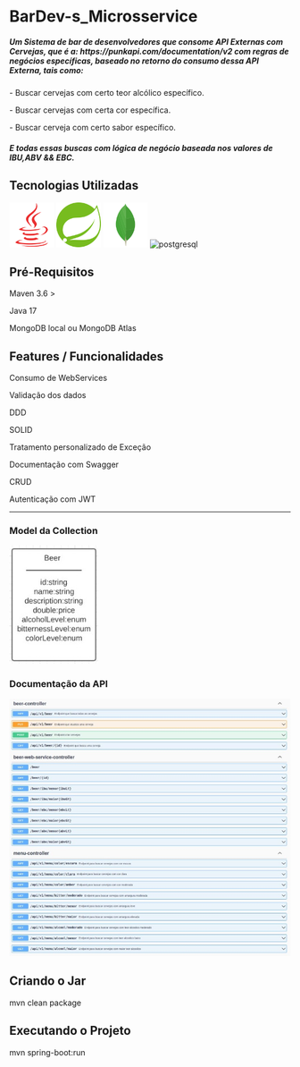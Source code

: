 # BarDev-s_Microsservice
<h5>Um Sistema de bar de desenvolvedores que consome API Externas com Cervejas, que é a: https://punkapi.com/documentation/v2 com regras de negócios específicas, baseado no retorno do consumo dessa API Externa, tais como: </h5>

<p>- Buscar cervejas com certo teor alcólico específico.</p>
<p>- Buscar cervejas com certa cor específica.</p>
<p>- Buscar cerveja  com certo sabor específico.</p>
<h5>E todas essas buscas com lógica de negócio baseada nos valores de IBU,ABV && EBC.</h5>

## Tecnologias Utilizadas
<div style="display: inline_block" align="left">
 <img  alt="lipe-Js" height="80" width="80" src="https://raw.githubusercontent.com/devicons/devicon/master/icons/java/java-plain.svg">
 <img  alt="lipe--CSS" height="80" width="80" src="https://raw.githubusercontent.com/devicons/devicon/master/icons/spring/spring-original.svg">
 <img  alt="lipe--CSS" height="80" width="80" src="https://raw.githubusercontent.com/devicons/devicon/master/icons/mongodb/mongodb-original.svg">
 <img src="https://pbs.twimg.com/media/D3-5yUUWAAAICtE.png" alt="postgresql" width="80" height="80"/>
</div> 


## Pré-Requisitos
<p>Maven 3.6 >
<p>Java 17</p>
<p>MongoDB local ou MongoDB Atlas</p>


## Features / Funcionalidades
<p>Consumo de WebServices</p>
<p>Validação dos dados</p>
<p>DDD</p>
<p>SOLID</p>
<p>Tratamento personalizado de Exceção</p>
<p>Documentação com Swagger</p>
<p>CRUD</p>
<p>Autenticação com JWT</p>

<hr/>

### Model da Collection
<img src="https://github.com/felipematheus1337/BarDev-s_Microsservice/blob/dev/docs/collection.jpeg?raw=true" />

### Documentação da API
<img src="https://github.com/felipematheus1337/BarDev-s_Microsservice/blob/dev/docs/swagger.jpeg?raw=true" />


## Criando o Jar
mvn clean package

## Executando o Projeto
mvn spring-boot:run

